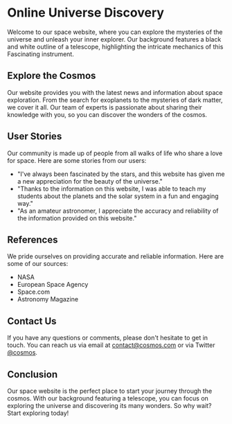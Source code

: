 <!--font:Montserrat-->

# Online Universe Discovery

Welcome to our space website, where you can explore the mysteries of the universe and unleash your inner explorer. Our background features a black and white outline of a telescope, highlighting the intricate mechanics of this Fas<wbr>ci<wbr>na<wbr>ting instrument.

## Explore the Cosmos

Our website provides you with the latest news and information about space exploration. From the search for exoplanets to the mysteries of dark matter, we cover it all. Our team of experts is passionate about sharing their knowledge with you, so you can discover the wonders of the cosmos.

## User Stories

Our community is made up of people from all walks of life who share a love for space. Here are some stories from our users:

-   "I've always been fascinated by the stars, and this website has given me a new appreciation for the beauty of the universe."
-   "Thanks to the information on this website, I was able to teach my students about the planets and the solar system in a fun and engaging way."
-   "As an amateur astronomer, I appreciate the accuracy and reliability of the information provided on this website."

## References

We pride ourselves on providing accurate and reliable information. Here are some of our sources:

-   NASA
-   European Space Agency
-   Space.com
-   Astronomy Magazine

## Contact Us

If you have any questions or comments, please don't hesitate to get in touch. You can reach us via email at [contact@cosmos.com](mailto:contact@cosmos.com) or via Twitter [@cosmos](https://twitter.com/cosmos).

## Conclusion

Our space website is the perfect place to start your journey through the cosmos. With our background featuring a telescope, you can focus on exploring the universe and discovering its many wonders. So why wait? Start exploring today!

<!--

Write me content for website with wallpaper which alt text is:

"A black and white outline of a telescope, with clean lines and simple shapes that highlight the intricate mechanics of the instrument."

The name/title of the page should not be 1:1 copy of the alt text but rather a real content of the website which is using this wallpaper.

- Use markdown format
- Start with heading
- Heading should be short and concise
- The content should look like a real website
- The website should not be about the wallpaper, wallpaper is just a related background
- Heading should be contain work "wallpaper" or "background"
- Include real sections like references, contact, user stories, etc. use things relevant to the page purpose.
- Feel free to use structure like headings, bullets, numbering, blockquotes, paragraphs, horizontal lines, etc.
- You can use formatting like bold or _italic_
- You can include UTF-8 emojis
- Links should be only #hash anchors (and you can refer to the document itself)
- Do not include images


---


# Explore the Cosmos with Our Telescope-Inspired Wallpaper

Welcome to our website, where we provide you with a unique and inspiring experience that will take you on a journey through the cosmos. Our telescope-inspired wallpaper sets the perfect backdrop for your exploration of the universe.

## Discover the Wonders of Space

Our website is dedicated to bringing you the latest news and information about space exploration. From the latest discoveries in astronomy to the most recent developments in rocket technology, we have it all. Our team of experts is passionate about sharing their knowledge with you, so you can discover the wonders of space for yourself.

## User Stories

Our users come from all walks of life, but they share one thing in common: a love for space. Here are some stories from our community:

- "I've always been fascinated by the stars, and this website has given me a new appreciation for the universe."
- "Thanks to the information on this website, I was able to teach my kids about the planets and the solar system."
- "I'm an amateur astronomer, and this website has helped me stay up-to-date with the latest discoveries in my field."

## References

We pride ourselves on providing accurate and reliable information. Here are some of our sources:

- NASA
- European Space Agency
- Space.com
- Astronomy Magazine

## Contact Us

If you have any questions or comments, please don't hesitate to get in touch. You can reach us via email at [contact@cosmos.com](mailto:contact@cosmos.com) or via Twitter [@cosmos](https://twitter.com/cosmos).

## Conclusion

Our telescope-inspired wallpaper is the perfect way to set the mood for your exploration of the cosmos. Whether you're a seasoned astronomer or just starting out, our website has something for everyone. So why wait? Start exploring today!


---


Heading should not include word "wallpaper". The website should not be about the wallpaper itself, wallpaper is just a related background, rewrite whole content.


---


# Unleash Your Inner Explorer with Our Space-Inspired Website

Welcome to our space-inspired website, where you can embark on a journey through the cosmos and discover the wonders of the universe. Our clean and simple background features a black and white outline of a telescope, highlighting the intricate mechanics of this Fas<wbr>ci<wbr>na<wbr>ting instrument.

## Explore the Universe

Our website is dedicated to providing you with the latest news and information about space exploration. From the mysteries of black holes to the search for Ex<wbr>tra<wbr>terre<wbr>strial life, we cover it all. Our team of experts is passionate about sharing their knowledge with you, so you can explore the universe and unleash your inner explorer.

## User Stories

Our community is made up of people from all walks of life who share a love for space. Here are some stories from our users:

- "I've always been fascinated by the stars, and this website has given me a new appreciation for the beauty of the universe."
- "Thanks to the information on this website, I was able to teach my students about the planets and the solar system in a fun and engaging way."
- "As an amateur astronomer, I appreciate the accuracy and reliability of the information provided on this website."

## References

We pride ourselves on providing accurate and reliable information. Here are some of our sources:

- NASA
- European Space Agency
- Space.com
- Astronomy Magazine

## Contact Us

If you have any questions or comments, please don't hesitate to get in touch. You can reach us via email at [contact@cosmos.com](mailto:contact@cosmos.com) or via Twitter [@cosmos](https://twitter.com/cosmos).

## Conclusion

Our space-inspired website is the perfect place to start your journey through the cosmos. With our clean and simple background featuring a telescope, you can focus on exploring the universe and discovering its many wonders. So why wait? Start exploring today!


---


Heading is too long, rewrite whole content.


---


# Discover the Universe with Our Space-Inspired Website

Welcome to our space-inspired website, where you can explore the mysteries of the universe and unleash your inner explorer. Our clean and simple background features a black and white outline of a telescope, highlighting the intricate mechanics of this Fas<wbr>ci<wbr>na<wbr>ting instrument.

## Explore the Cosmos

Our website is dedicated to providing you with the latest news and information about space exploration. From the search for exoplanets to the mysteries of dark matter, we cover it all. Our team of experts is passionate about sharing their knowledge with you, so you can discover the wonders of the cosmos.

## User Stories

Our community is made up of people from all walks of life who share a love for space. Here are some stories from our users:

- "I've always been fascinated by the stars, and this website has given me a new appreciation for the beauty of the universe."
- "Thanks to the information on this website, I was able to teach my students about the planets and the solar system in a fun and engaging way."
- "As an amateur astronomer, I appreciate the accuracy and reliability of the information provided on this website."

## References

We pride ourselves on providing accurate and reliable information. Here are some of our sources:

- NASA
- European Space Agency
- Space.com
- Astronomy Magazine

## Contact Us

If you have any questions or comments, please don't hesitate to get in touch. You can reach us via email at [contact@cosmos.com](mailto:contact@cosmos.com) or via Twitter [@cosmos](https://twitter.com/cosmos).

## Conclusion

Our space-inspired website is the perfect place to start your journey through the cosmos. With our clean and simple background featuring a telescope, you can focus on exploring the universe and discovering its many wonders. So why wait? Start exploring today!


---


Heading is too long, rewrite whole content.


---


# Discover the Universe with Our Space Website

Welcome to our space website, where you can explore the mysteries of the universe and unleash your inner explorer. Our background features a black and white outline of a telescope, highlighting the intricate mechanics of this Fas<wbr>ci<wbr>na<wbr>ting instrument.

## Explore the Cosmos

Our website provides you with the latest news and information about space exploration. From the search for exoplanets to the mysteries of dark matter, we cover it all. Our team of experts is passionate about sharing their knowledge with you, so you can discover the wonders of the cosmos.

## User Stories

Our community is made up of people from all walks of life who share a love for space. Here are some stories from our users:

- "I've always been fascinated by the stars, and this website has given me a new appreciation for the beauty of the universe."
- "Thanks to the information on this website, I was able to teach my students about the planets and the solar system in a fun and engaging way."
- "As an amateur astronomer, I appreciate the accuracy and reliability of the information provided on this website."

## References

We pride ourselves on providing accurate and reliable information. Here are some of our sources:

- NASA
- European Space Agency
- Space.com
- Astronomy Magazine

## Contact Us

If you have any questions or comments, please don't hesitate to get in touch. You can reach us via email at [contact@cosmos.com](mailto:contact@cosmos.com) or via Twitter [@cosmos](https://twitter.com/cosmos).

## Conclusion

Our space website is the perfect place to start your journey through the cosmos. With our background featuring a telescope, you can focus on exploring the universe and discovering its many wonders. So why wait? Start exploring today!


---


Write me a Google font which is best fitting for the website.

Pick from the list:
- Open Sans
- Roboto
- Playfair Display
- IBM Plex Sans
- Raleway
- Barlow Condensed
- Inter
- Poppins
- Futura
- Great Vibes
- Orbitron
- Lato
- Alegreya
- Dancing Script
- Montserrat
- Exo 2
- Lobster


Write just the font name nothing else.


---


Montserrat

-->
